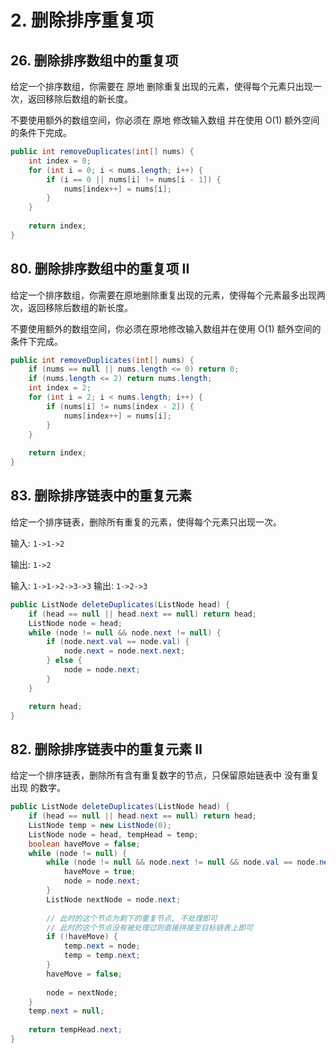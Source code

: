 # 2. 删除排序重复项

## 26. 删除排序数组中的重复项

给定一个排序数组，你需要在 原地 删除重复出现的元素，使得每个元素只出现一次，返回移除后数组的新长度。

不要使用额外的数组空间，你必须在 原地 修改输入数组 并在使用 O(1) 额外空间的条件下完成。

```java
public int removeDuplicates(int[] nums) {
    int index = 0;
    for (int i = 0; i < nums.length; i++) {
        if (i == 0 || nums[i] != nums[i - 1]) {
            nums[index++] = nums[i];
        }
    }
    
    return index;
}
```

## 80. 删除排序数组中的重复项 II

给定一个排序数组，你需要在原地删除重复出现的元素，使得每个元素最多出现两次，返回移除后数组的新长度。

不要使用额外的数组空间，你必须在原地修改输入数组并在使用 O(1) 额外空间的条件下完成。

```java
public int removeDuplicates(int[] nums) {
    if (nums == null || nums.length <= 0) return 0;
    if (nums.length <= 2) return nums.length;
    int index = 2;
    for (int i = 2; i < nums.length; i++) {
        if (nums[i] != nums[index - 2]) {
            nums[index++] = nums[i];
        }
    }
    
    return index;
}
```

## 83. 删除排序链表中的重复元素

给定一个排序链表，删除所有重复的元素，使得每个元素只出现一次。

输入: ```1->1->2```

输出: ```1->2```

输入: ```1->1->2->3->3```
输出: ```1->2->3```

```java
public ListNode deleteDuplicates(ListNode head) {
    if (head == null || head.next == null) return head;
    ListNode node = head;
    while (node != null && node.next != null) {
        if (node.next.val == node.val) {
            node.next = node.next.next;
        } else {
            node = node.next;
        }
    }

    return head;
}
```

## 82. 删除排序链表中的重复元素 II

给定一个排序链表，删除所有含有重复数字的节点，只保留原始链表中 没有重复出现 的数字。

```java
public ListNode deleteDuplicates(ListNode head) {
    if (head == null || head.next == null) return head;
    ListNode temp = new ListNode(0);
    ListNode node = head, tempHead = temp;
    boolean haveMove = false;
    while (node != null) {
        while (node != null && node.next != null && node.val == node.next.val) {
            haveMove = true;
            node = node.next;
        }
        ListNode nextNode = node.next;
        
        // 此时的这个节点为剩下的重复节点, 不处理即可
        // 此时的这个节点没有被处理过则直接拼接至目标链表上即可
        if (!haveMove) { 
            temp.next = node;
            temp = temp.next;
        }
        haveMove = false;
        
        node = nextNode;
    }
    temp.next = null;
    
    return tempHead.next;
}
```